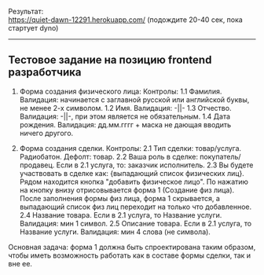 Результат:  
https://quiet-dawn-12291.herokuapp.com/ (подождите 20-40 сек, пока стартует dyno)

***

## Тестовое задание на позицию frontend разработчика

1. Форма создания физического лица:
Контролы:
1.1 Фамилия. Валидация: начинается с заглавной русской или английской буквы, не менее 2-х символом.
1.2 Имя. Валидация: -||-
1.3 Отчество. Валидация: -||-, при этом является не обязательным.
1.4 Дата рождения. Валидация: дд.мм.гггг + маска не дающая вводить ничего другого.

2. Форма создания сделки.
Контролы:
2.1 Тип сделки: товар/услуга. Радиобатон. Дефолт: товар.
2.2 Ваша роль в сделке: покупатель/продавец. Если в 2.1 услуга, то: заказчик исполнитель.
2.3 Вы будете участвовать в сделке как: {выпадающий список физических лиц}. Рядом находится кнопка "добавить физическое лицо". По нажатию на кнопку внизу отрисовывается форма 1 (Создание физ лица).
После заполнения формы физ лица, форма 1 скрывается, а выпадающий список физ лиц переходит на только что добавленное.
2.4 Название товара. Если в 2.1 услуга, то Название услуги. Валидация: мин 1 символ.
2.5 Описание товара. Если в 2.1 услуга, то Название услуги. Валидация: мин 4 слова (не символа).


Основная задача: форма 1 должна быть спроектирована таким образом, чтобы иметь возможность работать как в составе формы сделки, так и вне ее.
